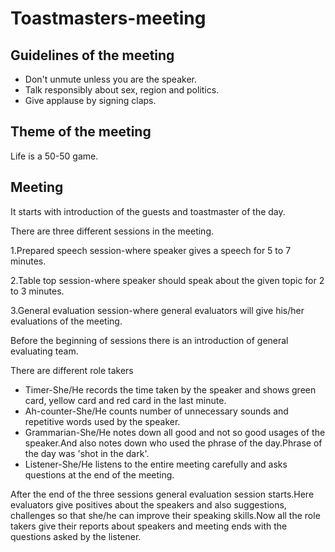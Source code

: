 # Toastmasters-meeting
## Guidelines of the meeting
* Don't unmute unless you are the speaker.
* Talk responsibly about sex, region and politics.
* Give applause by signing claps.
## Theme of the meeting
Life is a 50-50 game.
## Meeting
It starts with introduction of the guests and toastmaster of the day.

There are three different sessions in the meeting.

1.Prepared speech session-where speaker gives a speech for 5 to 7 minutes.

2.Table top session-where speaker should speak about the given topic for 2 to 3 minutes.

3.General evaluation session-where general evaluators will give his/her evaluations of the meeting.

Before the beginning of sessions there is an introduction of general evaluating team.

There are different role takers 
* Timer-She/He records the time taken by the speaker and shows green card, yellow card and red card in the last minute.
* Ah-counter-She/He counts number of unnecessary sounds and repetitive words used by the speaker.
* Grammarian-She/He notes down all good and not so good usages of the speaker.And also notes down who used the phrase of the day.Phrase of the day was 'shot in the dark'.
* Listener-She/He listens to the entire meeting carefully and asks questions at the end of the meeting.

After the end of the three sessions general evaluation session starts.Here evaluators give positives about the speakers and also suggestions, challenges so that she/he can improve their speaking skills.Now all the role takers give their reports about speakers and meeting ends with the questions asked by the listener.
